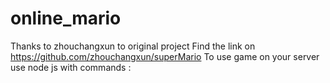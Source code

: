 


# online_mario
Thanks to zhouchangxun to original project
Find the link on https://github.com/zhouchangxun/superMario
To use game on your server use node js with commands :
